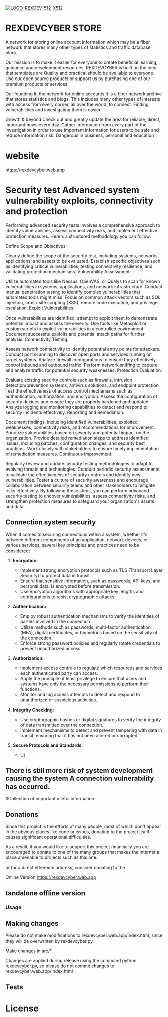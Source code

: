 <a href='https://postimg.cc/S2fJ0yjj' target='_blank'><img src='https://i.postimg.cc/S2fJ0yjj/LOGO-REXDEV-512-X512.png' border='0' alt='LOGO-REXDEV-512-X512'/></a>
<H1>REXDEVCYBER STORE </H1>
A network for storing online account information
which may be a fiber network that stores many other types of statistics and traffic database block.

Our mission is to make it easier for everyone to create beneficial learning, guidance and development resources.
REXDEVCYBER is built on the idea that templates are Quality and practical should be available to everyone. Use our open source products or support us by purchasing one of our premium products or services.

Our founding
In the network for online accounts It is a fiber network archive that stores statistics and blogs. This includes many other types of interests with access from every corner, all over the world, to connect. Finding vulnerabilities and investigating them is easier.

Growth & beyond
Check out and greatly update the area for reliable, direct, important news every day. Gather information from every part of the investigation in order to use important information for users to be safe and reduce information risk. Dangerous in business, personal and education

# website   
https://rexdevcyber.web.app


<H1>Security test Advanced system vulnerability exploits, connectivity and protection</H1>

Performing advanced security tests involves a comprehensive approach to identify vulnerabilities, assess connectivity risks, and implement effective protection measures. Here's a structured methodology you can follow:

Define Scope and Objectives:

Clearly define the scope of the security test, including systems, networks, applications, and assets to be evaluated.
Establish specific objectives such as identifying critical vulnerabilities, testing connectivity resilience, and validating protection mechanisms.
Vulnerability Assessment:

Utilize automated tools like Nessus, OpenVAS, or Qualys to scan for known vulnerabilities in systems, applications, and network infrastructure.
Conduct manual penetration testing to identify complex vulnerabilities that automated tools might miss.
Focus on common attack vectors such as SQL injection, cross-site scripting (XSS), remote code execution, and privilege escalation.
Exploit Vulnerabilities:

Once vulnerabilities are identified, attempt to exploit them to demonstrate potential impact and assess the severity.
Use tools like Metasploit or custom scripts to exploit vulnerabilities in a controlled environment.
Document successful exploits and potential attack paths for further analysis.
Connectivity Testing:

Assess network connectivity to identify potential entry points for attackers.
Conduct port scanning to discover open ports and services running on target systems.
Analyze firewall configurations to ensure they effectively control inbound and outbound traffic.
Perform network sniffing to capture and analyze traffic for potential security weaknesses.
Protection Evaluation:

Evaluate existing security controls such as firewalls, intrusion detection/prevention systems, antivirus solutions, and endpoint protection.
Test the effectiveness of access control mechanisms such as authentication, authorization, and encryption.
Assess the configuration of security devices and ensure they are properly hardened and updated.
Analyze logging and monitoring capabilities to detect and respond to security incidents effectively.
Reporting and Remediation:

Document findings, including identified vulnerabilities, exploited weaknesses, connectivity risks, and recommendations for improvement.
Prioritize vulnerabilities based on severity and potential impact on the organization.
Provide detailed remediation steps to address identified issues, including patches, configuration changes, and security best practices.
Work closely with stakeholders to ensure timely implementation of remediation measures.
Continuous Improvement:

Regularly review and update security testing methodologies to adapt to evolving threats and technologies.
Conduct periodic security assessments to validate the effectiveness of security controls and identify new vulnerabilities.
Foster a culture of security awareness and encourage collaboration between security teams and other stakeholders to mitigate risks effectively.
By following these steps, you can perform advanced security testing to uncover vulnerabilities, assess connectivity risks, and strengthen protection measures to safeguard your organization's assets and data.


<H2>Connection system security</H2>


When it comes to securing connections within a system, whether it's between different components of an application, network devices, or various services, several key principles and practices need to be considered:

1. **Encryption:**
   - Implement strong encryption protocols such as TLS (Transport Layer Security) to protect data in transit.
   - Ensure that sensitive information, such as passwords, API keys, and personal data, is encrypted before transmission.
   - Use encryption algorithms with appropriate key lengths and configurations to resist cryptographic attacks.

2. **Authentication:**
   - Employ robust authentication mechanisms to verify the identities of parties involved in the connection.
   - Utilize methods such as passwords, multi-factor authentication (MFA), digital certificates, or biometrics based on the sensitivity of the connection.
   - Enforce strong password policies and regularly rotate credentials to prevent unauthorized access.

3. **Authorization:**
   - Implement access controls to regulate which resources and services each authenticated party can access.
   - Apply the principle of least privilege to ensure that users and systems have only the necessary permissions to perform their functions.
   - Monitor and log access attempts to detect and respond to unauthorized or suspicious activities.

4. **Integrity Checking:**
   - Use cryptographic hashes or digital signatures to verify the integrity of data transmitted over the connection.
   - Implement mechanisms to detect and prevent tampering with data in transit, ensuring that it has not been altered or corrupted.

5. **Secure Protocols and Standards:**
   - Ut





<H2>There is still more risk of system development causing the system A connection vulnerability has occurred.</H2>

#Collection of important useful information

## Donations
Since this project is the efforts of many people, most of which don't appear in
the obvious places like code or issues, donating to the project itself causes
significant operational difficulties.

As a result, if you would like to support this project financially you are
encouraged to donate to one of the many groups that makes the internet a place
amenable to projects such as this one.

or for a direct ethereum address, consider donating to the

Online Version https://rexdevcyber.web.app

## tandalone offline version

### Usage

## Making changes

Please do not make modifications to rexdevcyber.web.app/index.html, since they will be overwritten by rexdevcyber.py.

Make changes in src/*.

Changes are applied during release using the command python rexdevcyber.py, so please do not commit changes to rexdevcyber.web.app/index.html

## Tests

# License
